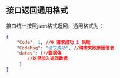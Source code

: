 ## 接口返回通用格式

接口统一按照json格式返回，通用格式为：

``` json
{
    "Code": 1, //0 请求成功 1 失败
    "CodeMsg": "请求成功", //请求失败原因信息
    "datas": {//数据体
    	//这里加入返回数据
     }
}
```

